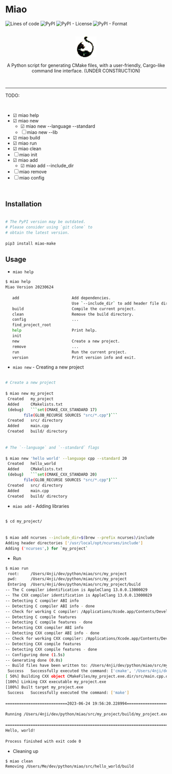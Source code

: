 # Miao

![Lines of code](https://img.shields.io/tokei/lines/github/anzhi0708/miao)  ![PyPI](https://img.shields.io/pypi/v/miao-make)  ![PyPI - License](https://img.shields.io/pypi/l/miao-make)  ![PyPI - Format](https://img.shields.io/pypi/format/miao-make)

<br>

<div align="center">

  <img src="miao.png" alt="Miao Logo" width="13%"/>

  <p>A Python script for generating CMake files, with a user-friendly, Cargo-like command line interface. (UNDER CONSTRUCTION)</p>

</div>

<br>

---

TODO:

<br>

- ☑ miao help
- ☑ miao new
  - ☑ miao new --language --standard 
  - ☐ miao new --lib
- ☑ miao build
- ☑ miao run
- ☑ miao clean
- ☐ miao init
- ☑ miao add
  - ☑ miao add --include_dir
- ☐ miao remove
- ☐ miao config

<br>

## Installation

```bash

# The PyPI version may be outdated.
# Please consider using `git clone` to 
# obtain the latest version.

pip3 install miao-make
```

## Usage

- `miao help`

```bash
$ miao help
Miao Version 20230624

   add                       Add dependencies.
                             Use `--include_dir` to add header file directories.
   build                     Compile the current project.
   clean                     Remove the build directory.
   config                    ...
   find_project_root
   help                      Print help.
   init
   new                       Create a new project.
   remove                    ...
   run                       Run the current project.
   version                   Print version info and exit.

```


- `miao new` - Creating a new project

```bash

# Create a new project

$ miao new my_project
 Created   my_project
 Added     CMakelists.txt
 (debug)   ```set(CMAKE_CXX_STANDARD 17)
        file(GLOB_RECURSE SOURCES "src/*.cpp")```
 Created   src/ directory
 Added     main.cpp
 Created   build/ directory


# The `--language` and `--standard` flags

$ miao new 'hello world' --language cpp --standard 20
 Created   hello_world
 Added     CMakelists.txt
 (debug)   ```set(CMAKE_CXX_STANDARD 20)
        file(GLOB_RECURSE SOURCES "src/*.cpp")```
 Created   src/ directory
 Added     main.cpp
 Created   build/ directory
```


- `miao add` - Adding libraries

```bash

$ cd my_project/


$ miao add ncurses --include_dir=$(brew --prefix ncurses)/include
Adding header directories ['/usr/local/opt/ncurses/include']
Adding ('ncurses',) for `my_project`
```


- Run

```bash
$ miao run
 root:     /Users/4nji/dev/python/miao/src/my_project
 pwd:      /Users/4nji/dev/python/miao/src/my_project
 Entering  /Users/4nji/dev/python/miao/src/my_project/build
-- The C compiler identification is AppleClang 13.0.0.13000029
-- The CXX compiler identification is AppleClang 13.0.0.13000029
-- Detecting C compiler ABI info
-- Detecting C compiler ABI info - done
-- Check for working C compiler: /Applications/Xcode.app/Contents/Developer/Toolchains/XcodeDefault.xctoolchain/usr/bin/cc - skipped
-- Detecting C compile features
-- Detecting C compile features - done
-- Detecting CXX compiler ABI info
-- Detecting CXX compiler ABI info - done
-- Check for working CXX compiler: /Applications/Xcode.app/Contents/Developer/Toolchains/XcodeDefault.xctoolchain/usr/bin/c++ - skipped
-- Detecting CXX compile features
-- Detecting CXX compile features - done
-- Configuring done (1.5s)
-- Generating done (0.0s)
-- Build files have been written to: /Users/4nji/dev/python/miao/src/my_project/build
 Success   Successfully executed the command: ['cmake', '/Users/4nji/dev/python/miao/src/my_project']
[ 50%] Building CXX object CMakeFiles/my_project.exe.dir/src/main.cpp.o
[100%] Linking CXX executable my_project.exe
[100%] Built target my_project.exe
 Success   Successfully executed the command: ['make']

===========================2023-06-24 19:56:20.228994==========================

Running /Users/4nji/dev/python/miao/src/my_project/build/my_project.exe

===============================================================================
Hello, world!

Process finished with exit code 0

```


- Cleaning up

```
$ miao clean
Removing /Users/Me/dev/python/miao/src/hello_world/build

```
